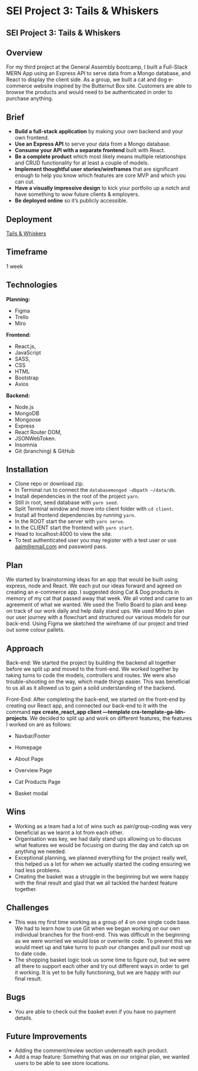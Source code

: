 # SEI Project 3: Tails & Whiskers

##  SEI Project 3: Tails & Whiskers

## Overview
For my third project at the General Assembly bootcamp, I built a Full-Stack MERN App using an Express API to serve data from a Mongo database, and React to display the client side. As a group, we built a cat and dog e-commerce website inspired by the Butternut Box site. Customers are able to browse the products and would need to be authenticated in order to purchase anything.



## Brief
* **Build a full-stack application** by making your own backend and your own frontend.
* **Use an Express API** to serve your data from a Mongo database.
* **Consume your API with a separate frontend** built with React.
* **Be a complete product** which most likely means multiple relationships and CRUD functionality for at least a couple of models.
* **Implement thoughtful user stories/wireframes** that are significant enough to help you know which features are core MVP and which you can cut.
* **Have a visually impressive design** to kick your portfolio up a notch and have something to wow future clients & employers.
* **Be deployed online** so it’s publicly accessible.

## Deployment
<a href="https://tails-n-whiskers.herokuapp.com/">Tails & Whiskers</a>
 
## Timeframe
1 week

## Technologies
**Planning:**
* Figma
* Trello
* Miro

**Frontend:**
* React.js,
* JavaScript
* SASS,
* CSS
* HTML
* Bootstrap
* Axios

**Backend:**
* Node.js
* MongoDB
* Mongoose
* Express
* React Router DOM,
* JSONWebToken.
* Insomnia
* Git (branching) & GitHub

## Installation
* Clone repo or download zip.
* In Terminal run to connect the `databasemongod —dbpath ~/data/db`.
* Install dependencies in the root of the project `yarn`.
* Still in root, seed database with `yarn seed`.
* Split Terminal window and move into client folder with `cd client`.
* Install all frontend dependencies by running `yarn`.
* In the ROOT start the server with `yarn serve`.
* In the CLIENT start the frontend with `yarn start`.
*  Head to localhost:4000 to view the site.
* To test authenticated user you may register with a test user or use aaim@email.com and password pass.

## Plan
We started by brainstorming ideas for an app that would be built using express, node and React. We each put our ideas forward and agreed on creating an e-commerce app. I suggested doing Cat & Dog products in memory of my cat that passed away that week. We all voted and came to an agreement of what we wanted. We used the Trello Board to plan and keep on track of our work daily and help daily stand ups.
We used Miro to plan our user journey with a flowchart and structured our various models for our back-end. Using Figma we sketched the wireframe of our project and tried out some colour pallets.


## Approach

Back-end:
We started the project by building the backend all together before we split up and moved to the front-end. We worked together by taking turns to code the models, controllers and routes. We were also trouble-shooting on the way, which made things easier. This was beneficial to us all as it allowed us to gain a solid understanding of the backend.

Front-End:
After completing the back-end, we started on the front-end by creating our React app, and connected our back-end to it with the command ****npx create_react_app client —template cra-template-ga-ldn-projects****.  We decided to split up and work on different features, the features I worked on are as follows:
* Navbar/Footer


* Homepage
* About Page
* Overview Page
* Cat Products Page
* Basket modal


## Wins 
* Working as a team had a lot of wins such as pair/group-coding was very beneficial as we learnt a lot from each other. 
* Organisation was key, we had daily stand ups allowing us to discuss what features we would be focusing on during the day and catch up on anything we needed. 
* Exceptional planning, we planned everything for the project really well, this helped us a lot for when we actually started the coding ensuring we had less problems.
* Creating the basket was a struggle in the beginning but we were happy with the final result and glad that we all tackled the hardest feature together.

## Challenges
* This was my first time working as a group of 4 on one single code base. We had to learn how to use Git when we began working on our own individual branches for the front-end. This was difficult in the beginning as we were worried we would lose or overwrite code. To prevent this we would meet up and take turns to push our changes and pull our most up to date code. 
* The shopping basket logic took us some time to figure out, but we were all there to support each other and try out different ways in order to get it working. It is yet to be fully functioning, but we are happy with our final result.

## Bugs
* You are able to check out the basket even if you have no payment details.

## Future Improvements
* Adding the comment/review section underneath each product.
* Add a map feature: Something that was on our original plan, we wanted users to be able to see store locations.

